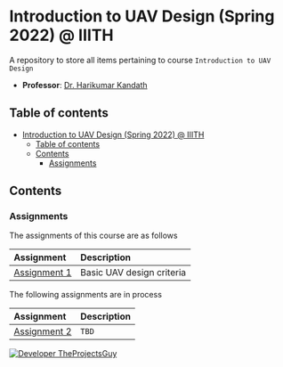 # Introduction to UAV Design (Spring 2022) @ IIITH

A repository to store all items pertaining to course `Introduction to UAV Design`

- **Professor**: [Dr. Harikumar Kandath](https://www.iiit.ac.in/people/faculty/Harikumar/)

## Table of contents

- [Introduction to UAV Design (Spring 2022) @ IIITH](#introduction-to-uav-design-spring-2022--iiith)
    - [Table of contents](#table-of-contents)
    - [Contents](#contents)
        - [Assignments](#assignments)

## Contents

### Assignments

The assignments of this course are as follows

| Assignment | Description |
| :----- | :------ |
| [Assignment 1](Assignments/Assignment%201/README.md) | Basic UAV design criteria |

The following assignments are in process

| Assignment | Description |
| :----- | :------ |
| [Assignment 2](./Assignments/Assignment%202/README.md) | `TBD` |

[![Developer TheProjectsGuy][dev-shield]][dev-profile-link]

[dev-shield]: https://img.shields.io/badge/Developer-TheProjectsGuy-blue
[dev-profile-link]: https://github.com/TheProjectsGuy
